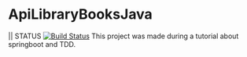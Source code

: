 # ApiLibraryBooksJava

|| STATUS [![Build Status](https://travis-ci.com/TiagoGIM/ApiLibraryBooksJava.svg?branch=main)](https://travis-ci.com/TiagoGIM/ApiLibraryBooksJava)
This project was made during a tutorial about springboot and TDD.

